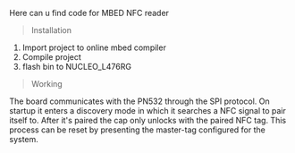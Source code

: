 Here can u find code for MBED NFC reader

> Installation

1. Import project to online mbed compiler
2. Compile project
3. flash bin to NUCLEO_L476RG

> Working

The board communicates with the PN532 through the SPI protocol. On startup it enters a discovery mode in which it searches a NFC signal to pair itself to. After it's paired the cap only unlocks with the paired NFC tag. This process can be reset by presenting the master-tag configured for the system.
